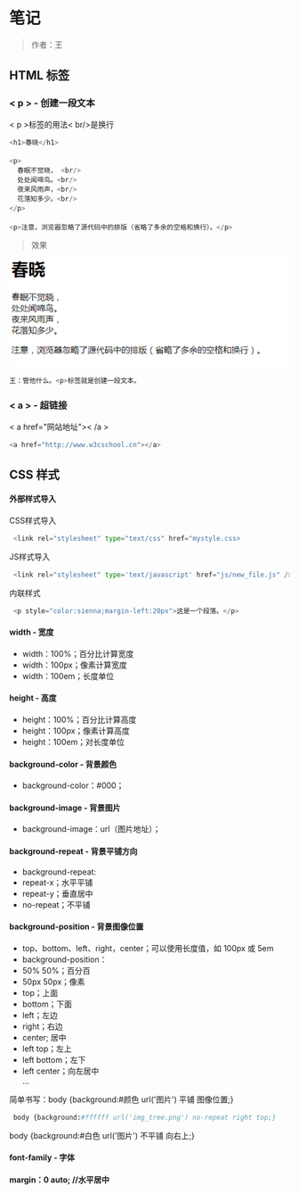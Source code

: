  # 笔记

 >作者：王
 
 ## HTML 标签
 
### < p > - 创建一段文本

< p >标签的用法< br/>是换行
 ```Python
<h1>春晓</h1>

<p>
   春眠不觉晓， <br/>
   处处闻啼鸟。<br/>
   夜来风雨声，<br/>
   花落知多少。<br/>
</p>

<p>注意，浏览器忽略了源代码中的排版（省略了多余的空格和换行）。</p>
```
>效果

![](./image/QQ截图20190511142233.png)

```Python
王：管他什么。<p>标签就是创建一段文本。
```
### < a > - 超链接

< a href="网站地址">< /a >
 ```Python
 <a href="http://www.w3cschool.cn"></a>
```

## CSS 样式
 
#### 外部样式导入
CSS样式导入
```Python
 <link rel="stylesheet" type="text/css" href="mystyle.css>
```
JS样式导入
```Python
 <link rel="stylesheet" type='text/javascript' href="js/new_file.js" />
```
内联样式
```Python
 <p style="color:sienna;margin-left:20px">这是一个段落。</p>
```

#### width - 宽度
 - width：100%；百分比计算宽度
 - width：100px；像素计算宽度
 - width：100em；长度单位

#### height - 高度
 - height：100%；百分比计算高度
 - height：100px；像素计算高度
 - height：100em；对长度单位

#### background-color - 背景颜色

 - background-color：#000；

#### background-image - 背景图片

 - background-image：url（图片地址）；

#### background-repeat - 背景平铺方向

 - background-repeat:
 - repeat-x；水平平铺 
 - repeat-y；垂直居中
 - no-repeat；不平铺

#### background-position - 背景图像位置

 - top、bottom、left、right，center；可以使用长度值，如 100px 或 5em
 - background-position：
 - 50% 50%；百分百
 - 50px 50px；像素
 - top；上面
 - bottom；下面
 - left；左边 
 - right；右边
 - center; 居中
 - left top；左上
 - left bottom；左下
 - left center；向左居中
</br> ...

简单书写：body {background:#颜色 url('图片') 平铺 图像位置;} 
```Python
 body {background:#ffffff url('img_tree.png') no-repeat right top;}
```
body {background:#白色 url('图片') 不平铺 向右上;}

#### font-family - 字体

#### margin：0 auto;   //水平居中
